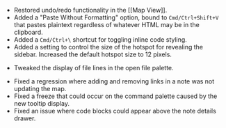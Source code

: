 + Restored undo/redo functionality in the [[Map View]].
+ Added a "Paste Without Formatting" option, bound to `Cmd/Ctrl+Shift+V` that pastes plaintext regardless of whatever HTML may be in the clipboard.
+ Added a `Cmd/Ctrl+\` shortcut for toggling inline code styling.
+ Added a setting to control the size of the hotspot for revealing the sidebar. Increased the default hotspot size to 12 pixels.
* Tweaked the display of file lines in the open file palette.
- Fixed a regression where adding and removing links in a note was not updating the map.
- Fixed a freeze that could occur on the command palette caused by the new tooltip display.
- Fixed an issue where code blocks could appear above the note details drawer.
